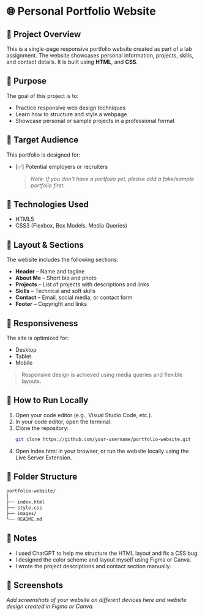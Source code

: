 # 🌐 Personal Portfolio Website

## 📖 Project Overview

This is a single-page responsive portfolio website created as part of a lab assignment. The website showcases personal information, projects, skills, and contact details. It is built using **HTML**, and **CSS**.

## 🎯 Purpose

The goal of this project is to:

- Practice responsive web design techniques
- Learn how to structure and style a webpage
- Showcase personal or sample projects in a professional format

## 👥 Target Audience

This portfolio is designed for:

- [✅] Potential employers or recruiters
  > _Note: If you don't have a portfolio yet, please add a fake/sample portfolio first._

## 🧱 Technologies Used

- HTML5
- CSS3 (Flexbox, Box Models, Media Queries)

## 📐 Layout & Sections

The website includes the following sections:

- **Header** – Name and tagline
- **About Me** – Short bio and photo
- **Projects** – List of projects with descriptions and links
- **Skills** – Technical and soft skills
- **Contact** – Email, social media, or contact form
- **Footer** – Copyright and links

## 📱 Responsiveness

The site is optimized for:

- Desktop
- Tablet
- Mobile

> Responsive design is achieved using media queries and flexible layouts.

## 🧪 How to Run Locally

1. Open your code editor (e.g., Visual Studio Code, etc.).
2. In your code editor, open the terminal.
3. Clone the repository:
   ```bash
   git clone https://github.com/your-username/portfolio-website.git
   ```
4. Open index.html in your browser, or run the website locally using the Live Server Extension.

## 📂 Folder Structure

```bash
portfolio-website/
│
├── index.html
├── style.css
├── images/
└── README.md
```

## 📄 Notes

- I used ChatGPT to help me structure the HTML layout and fix a CSS bug.
- I designed the color scheme and layout myself using Figma or Canva.
- I wrote the project descriptions and contact section manually.

## 📸 Screenshots

_Add screenshots of your website on different devices here and website design created in Figma or Canva._
